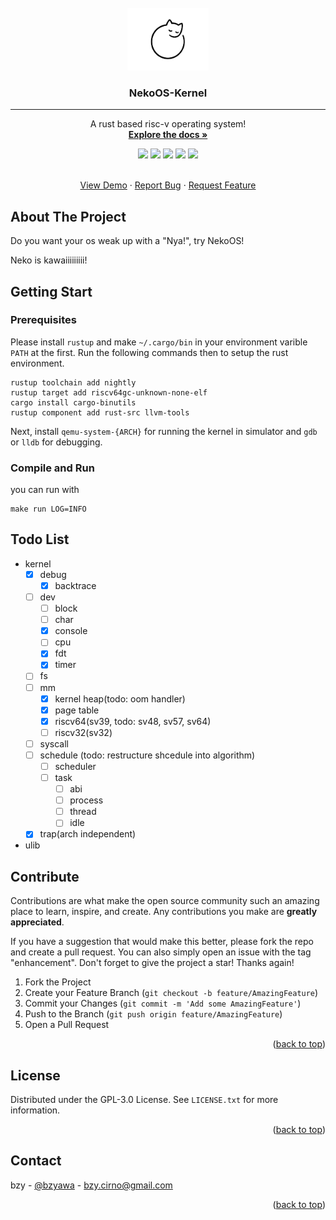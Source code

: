 <br />
<div align="center">
  <a href="https://github.com/NekoOS-group/NekoOS">
    <img src="docs/image/Neko.jpeg" alt="Logo" width="130" height="100">
  </a>

  <h3 align="center">NekoOS-Kernel</h3>
</div>

-----

<div align="center">
  <p align="center">
    A rust based risc-v operating system!
    <br />
    <a href="https://github.com/NekoOS-group/NekoOS"><strong>Explore the docs »</strong></a>
  </p>
</div>


<div align="center">
  <a href="https://github.com/NekoOS-group/NekoOS/graphs/contributors">
  <img src="https://img.shields.io/github/contributors/NekoOS-group/NekoOS.svg?style=for-the-badge"></img></a>
  <a href="https://github.com/NekoOS-group/NekoOS/network/members">
  <img src="https://img.shields.io/github/forks/NekoOS-group/NekoOS.svg?style=for-the-badge"></img></a>
  <a href="https://github.com/NekoOS-group/NekoOS/stargazers">
  <img src="https://img.shields.io/github/stars/NekoOS-group/NekoOS.svg?style=for-the-badge"></img></a>
  <a href="https://github.com/NekoOS-group/NekoOS/issues">
  <img src="https://img.shields.io/github/issues/NekoOS-group/NekoOS.svg?style=for-the-badge"></img></a>
  <a href="https://github.com/NekoOS-group/NekoOS/blob/master/LICENSE.txt">
  <img src="https://img.shields.io/github/license/NekoOS-group/NekoOS.svg?style=for-the-badge"></img>
  </a>
</div>

<div align="center">
  <p align="center">
    <br />
    <a href="https://github.com/NekoOS-group/NekoOS">View Demo</a>
    ·
    <a href="https://github.com/NekoOS-group/NekoOS/issues">Report Bug</a>
    ·
    <a href="https://github.com/NekoOS-group/NekoOS/issues">Request Feature</a>
  </p>
</div>

## About The Project

Do you want your os weak up with a "Nya!", try NekoOS!

Neko is kawaiiiiiiiii!

## Getting Start

### Prerequisites

Please install `rustup` and make `~/.cargo/bin` in your environment varible `PATH` at the first. Run the following commands then to setup the rust environment.

   ```
   rustup toolchain add nightly
   rustup target add riscv64gc-unknown-none-elf
   cargo install cargo-binutils
   rustup component add rust-src llvm-tools
   ```

Next, install `qemu-system-{ARCH}` for running the kernel in simulator and `gdb` or `lldb` for debugging.

### Compile and Run

you can run with

```
make run LOG=INFO
```

## Todo List
  - kernel
    - [x] debug
      - [x] backtrace
    - [ ] dev
      - [ ] block
      - [ ] char
      - [x] console
      - [ ] cpu
      - [x] fdt
      - [x] timer 
    - [ ] fs
    - [ ] mm
      - [x] kernel heap(todo: oom handler)
      - [x] page table
      - [x] riscv64(sv39, todo: sv48, sv57, sv64)
      - [ ] riscv32(sv32)
    - [ ] syscall
    - [ ] schedule (todo: restructure shcedule into algorithm)
      - [ ] scheduler
      - [ ] task
        - [ ] abi
        - [ ] process
        - [ ] thread
        - [ ] idle
    - [x] trap(arch independent)
  - ulib

## Contribute

Contributions are what make the open source community such an amazing place to learn, inspire, and create. Any contributions you make are **greatly appreciated**.

If you have a suggestion that would make this better, please fork the repo and create a pull request. You can also simply open an issue with the tag "enhancement".
Don't forget to give the project a star! Thanks again!

1. Fork the Project
2. Create your Feature Branch (`git checkout -b feature/AmazingFeature`)
3. Commit your Changes (`git commit -m 'Add some AmazingFeature'`)
4. Push to the Branch (`git push origin feature/AmazingFeature`)
5. Open a Pull Request

<p align="right">(<a href="#readme-top">back to top</a>)</p>

## License

Distributed under the GPL-3.0 License. See `LICENSE.txt` for more information.

<p align="right">(<a href="#readme-top">back to top</a>)</p>

## Contact

bzy - [@bzyawa](https://twitter.com/bzyawa) - bzy.cirno@gmail.com

<p align="right">(<a href="#readme-top">back to top</a>)</p>